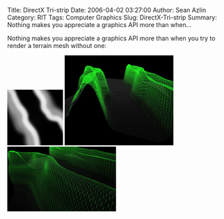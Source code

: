 Title: DirectX Tri-strip
Date: 2006-04-02 03:27:00
Author: Sean Azlin
Category: RIT
Tags: Computer Graphics
Slug: DirectX-Tri-strip
Summary: Nothing makes you appreciate a graphics API more than when...

Nothing makes you appreciate a graphics API more than when you try to
render a terrain mesh without one:

![Heightmap](../images/heightmap.jpg)
![tristrip 1](../images/tristrip1.jpg)
![tristrip 2](../images/tristrip2.jpg)


